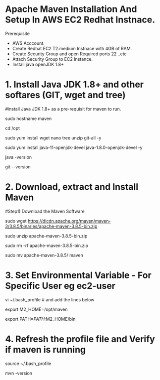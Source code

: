 # Apache Maven Installation And Setup In AWS EC2 Redhat Instnace.

Prerequisite

* AWS Acccount.
* Create Redhat EC2 T2.medium Instnace with 4GB of RAM.
* Create Security Group and open Required ports 22 ..etc
* Attach Security Group to EC2 Instance.
* Install java openJDK 1.8+

# 1. Install Java JDK 1.8+ and other softares (GIT, wget and tree)

#install Java JDK 1.8+ as a pre-requisit for maven to run.

sudo hostname maven

cd /opt

sudo yum install wget nano tree unzip git-all -y

sudo yum install java-11-openjdk-devel java-1.8.0-openjdk-devel -y

java -version

git --version

# 2. Download, extract and Install Maven

#Step1) Download the Maven Software

sudo wget https://dlcdn.apache.org/maven/maven-3/3.8.5/binaries/apache-maven-3.8.5-bin.zip

sudo unzip apache-maven-3.8.5-bin.zip

sudo rm -rf apache-maven-3.8.5-bin.zip

sudo mv apache-maven-3.8.5/ maven

# 3. Set Environmental Variable - For Specific User eg ec2-user

vi ~/.bash_profile  # and add the lines below

export M2_HOME=/opt/maven

export PATH=$PATH:$M2_HOME/bin

# 4. Refresh the profile file and Verify if maven is running

source ~/.bash_profile

mvn -version
